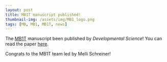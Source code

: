 ```yaml
---
layout: post
title: MB1T manuscript published!  
thumbnail-img: /assets/img/MB1_logo.png
tags: [MB, MB1, MB1T, news]
---
```



The [MB1T](https://manybabies.org/MB1T/) manuscript been published by <i>Developmental Science</i>! You can read the paper [here](https://doi.org/10.1111/desc.13551). 

Congrats to the MB1T team led by Melli Schreiner!
